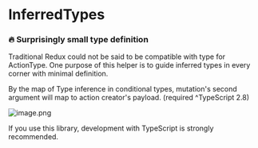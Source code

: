 # InferredTypes

### 🔥 Surprisingly small type definition

Traditional Redux could not be said to be compatible with type for ActionType.
One purpose of this helper is to guide inferred types in every corner with minimal definition.

By the map of Type inference in conditional types, 
mutation's second argument will map to action creator's payload.
(required ^TypeScript 2.8)

![image.png](/assets/type_inference-in_conditional_types.png)

If you use this library, development with TypeScript is strongly recommended.
